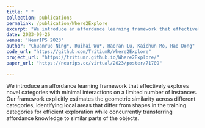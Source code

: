 ```yaml
---
title: " "
collection: publications
permalink: /publication/Where2Explore
excerpt: "We introduce an affordance learning framework that effectively explores novel categories with minimal interactions on a limited number of instances. Our framework explicitly estimates the geometric similarity across different categories, identifying local areas that differ from shapes in the training categories for efficient exploration while concurrently transferring affordance knowledge to similar parts of the objects. "
date: 2023-09-26
venue: 'NeurIPS 2023'
author: "Chuanruo Ning*, Ruihai Wu*, Haoran Lu, Kaichun Mo, Hao Dong"
code_url: "https://github.com/TritiumR/Where2Explore"
project_url: "https://tritiumr.github.io/Where2Explore/"
paper_url: "https://neurips.cc/virtual/2023/poster/71709"

---
```

<style>
    .light-red {
        color: lightcoral; /* 浅红色的一种 */
    }
</style>

We introduce an affordance learning framework that effectively explores novel categories with minimal interactions on a limited number of instances. Our framework explicitly estimates the geometric similarity across different categories, identifying local areas that differ from shapes in the training categories for efficient exploration while concurrently transferring affordance knowledge to similar parts of the objects.

